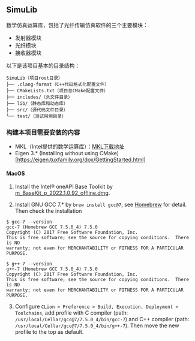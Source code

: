## SimuLib

数学仿真运算库，包括了光纤传输仿真软件的三个主要模块：

* 发射器模块
* 光纤模块
* 接收器模块

以下是该项目基本的目录结构：

```
SimuLib（项目root目录）
├── .clang-format（C++代码格式化配置文件）
├── CMakeLists.txt（项目总CMake配置文件）
├── includes/（头文件目录）
├── lib/（静态库和动态库）
├── src/（源代码文件目录）
└── test/（测试用例目录）
```

### 构建本项目需要安装的内容

* MKL（Intel提供的数学运算库）：[MKL下载地址](https://www.intel.com/content/www/us/en/developer/tools/oneapi/base-toolkit-download.html)
* Eigen 3.* (Installing without using CMake)[https://eigen.tuxfamily.org/dox/GettingStarted.html]

#### MacOS 
1. Install the Intel® oneAPI Base Toolkit by [m_BaseKit_p_2022.1.0.92_offline.dmg](https://registrationcenter-download.intel.com/akdlm/irc_nas/18342/m_BaseKit_p_2022.1.0.92_offline.dmg
   ).

2. Install GNU GCC 7.* by `brew install gcc@7`, see [Homebrew](https://formulae.brew.sh/formula/gcc@7#default) for detail. Then check the installation

```shell
$ gcc-7 --version
gcc-7 (Homebrew GCC 7.5.0_4) 7.5.0
Copyright (C) 2017 Free Software Foundation, Inc.
This is free software; see the source for copying conditions.  There is NO
warranty; not even for MERCHANTABILITY or FITNESS FOR A PARTICULAR PURPOSE.

$ g++-7 --version
g++-7 (Homebrew GCC 7.5.0_4) 7.5.0
Copyright (C) 2017 Free Software Foundation, Inc.
This is free software; see the source for copying conditions.  There is NO
warranty; not even for MERCHANTABILITY or FITNESS FOR A PARTICULAR PURPOSE.
```

3. Configure `CLion > Preference > Build, Execution, Deployment > Toolchains`, add profile with C compiler (path: `/usr/local/Cellar/gcc@7/7.5.0_4/bin/gcc-7`) and C++ compiler (path: `/usr/local/Cellar/gcc@7/7.5.0_4/bin/g++-7`). Then move the new profile to the top as default.

